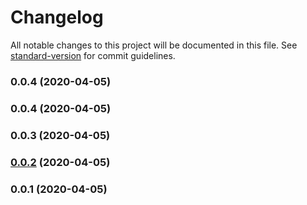 # Changelog

All notable changes to this project will be documented in this file. See [standard-version](https://github.com/conventional-changelog/standard-version) for commit guidelines.

### 0.0.4 (2020-04-05)

### 0.0.4 (2020-04-05)

### 0.0.3 (2020-04-05)

### [0.0.2](https://github.com/Henrik-Geissler/WebApp/compare/v0.0.1...v0.0.2) (2020-04-05)

### 0.0.1 (2020-04-05)
